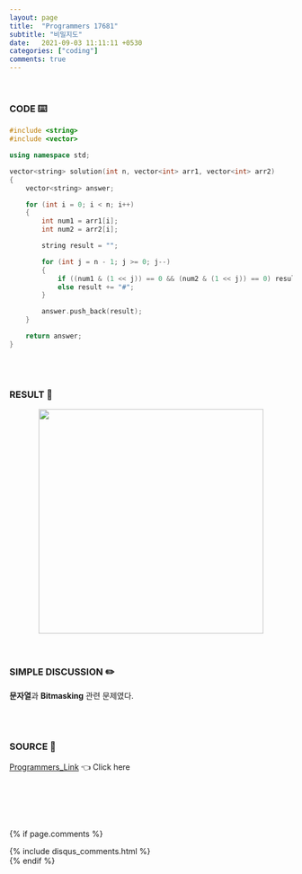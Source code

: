 ```yaml
---
layout: page
title:  "Programmers 17681"
subtitle: "비밀지도"
date:   2021-09-03 11:11:11 +0530
categories: ["coding"]
comments: true
---
```


<br>

### CODE ⌨️

```c++
#include <string>
#include <vector>

using namespace std;

vector<string> solution(int n, vector<int> arr1, vector<int> arr2)
{
	vector<string> answer;

	for (int i = 0; i < n; i++)
	{
		int num1 = arr1[i];
		int num2 = arr2[i];

		string result = "";

		for (int j = n - 1; j >= 0; j--)
		{
			if ((num1 & (1 << j)) == 0 && (num2 & (1 << j)) == 0) result += " ";
			else result += "#";
		}

		answer.push_back(result);
	}

	return answer;
}
```  

<br>
<br>

### RESULT 💛

<img src="{{ '/assets/programmers/p17681r.jpg' }}" style="width: 400px; height: auto; margin-left: auto; margin-right: auto; display: block;">  

<br>
<br>

### SIMPLE DISCUSSION ✏️

**문자열**과 **Bitmasking** 관련 문제였다.  

<br>
<br>

### SOURCE 💎

[Programmers_Link][link] 👈 Click here  

<br>
<br>
<br>
<br>

{% if page.comments %}
<div id="post-disqus" class="container">
{% include disqus_comments.html %}
</div>
{% endif %}

[link]: https://programmers.co.kr/learn/courses/30/lessons/17681